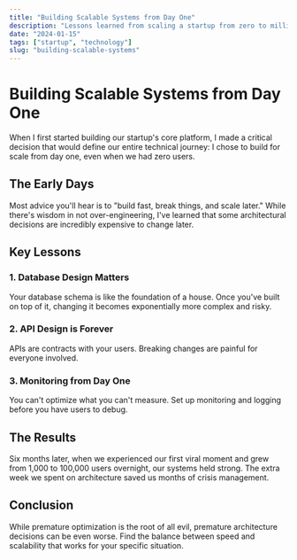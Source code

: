 ```yaml
---
title: "Building Scalable Systems from Day One"
description: "Lessons learned from scaling a startup from zero to millions of users. How early architectural decisions can make or break your product's future."
date: "2024-01-15"
tags: ["startup", "technology"]
slug: "building-scalable-systems"
---
```


# Building Scalable Systems from Day One

When I first started building our startup's core platform, I made a critical decision that would define our entire technical journey: I chose to build for scale from day one, even when we had zero users.

## The Early Days

Most advice you'll hear is to "build fast, break things, and scale later." While there's wisdom in not over-engineering, I've learned that some architectural decisions are incredibly expensive to change later.

## Key Lessons

### 1. Database Design Matters

Your database schema is like the foundation of a house. Once you've built on top of it, changing it becomes exponentially more complex and risky.

### 2. API Design is Forever

APIs are contracts with your users. Breaking changes are painful for everyone involved.

### 3. Monitoring from Day One

You can't optimize what you can't measure. Set up monitoring and logging before you have users to debug.

## The Results

Six months later, when we experienced our first viral moment and grew from 1,000 to 100,000 users overnight, our systems held strong. The extra week we spent on architecture saved us months of crisis management.

## Conclusion

While premature optimization is the root of all evil, premature architecture decisions can be even worse. Find the balance between speed and scalability that works for your specific situation.

